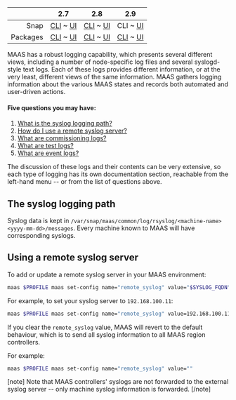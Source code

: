 <!-- deb-2-7-cli
||2.7|2.8|2.9|
|-----:|:-----:|:-----:|:-----:|
|Snap|[CLI](/t/maas-logging/2862) ~ [UI](/t/maas-logging/2863)|[CLI](/t/maas-logging/2864) ~ [UI](/t/maas-logging/2865)|[CLI](/t/maas-logging/2866) ~ [UI](/t/maas-logging/2867)|
|Packages|CLI ~ [UI](/t/maas-logging/2869)|[CLI](/t/maas-logging/2870) ~ [UI](/t/maas-logging/2871)|[CLI](/t/maas-logging/2872) ~ [UI](/t/maas-logging/2873)|
deb-2-7-cli -->

<!-- deb-2-7-ui
||2.7|2.8|2.9|
|-----:|:-----:|:-----:|:-----:|
|Snap|[CLI](/t/maas-logging/2862) ~ [UI](/t/maas-logging/2863)|[CLI](/t/maas-logging/2864) ~ [UI](/t/maas-logging/2865)|[CLI](/t/maas-logging/2866) ~ [UI](/t/maas-logging/2867)|
|Packages|[CLI](/t/maas-logging/2868) ~ UI|[CLI](/t/maas-logging/2870) ~ [UI](/t/maas-logging/2871)|[CLI](/t/maas-logging/2872) ~ [UI](/t/maas-logging/2873)|
 deb-2-7-ui -->

<!-- deb-2-8-cli
||2.7|2.8|2.9|
|-----:|:-----:|:-----:|:-----:|
|Snap|[CLI](/t/maas-logging/2862) ~ [UI](/t/maas-logging/2863)|[CLI](/t/maas-logging/2864) ~ [UI](/t/maas-logging/2865)|[CLI](/t/maas-logging/2866) ~ [UI](/t/maas-logging/2867)|
|Packages|[CLI](/t/maas-logging/2868) ~ [UI](/t/maas-logging/2869)|CLI ~ [UI](/t/maas-logging/2871)|[CLI](/t/maas-logging/2872) ~ [UI](/t/maas-logging/2873)|
 deb-2-8-cli -->

<!-- deb-2-8-ui
||2.7|2.8|2.9|
|-----:|:-----:|:-----:|:-----:|
|Snap|[CLI](/t/maas-logging/2862) ~ [UI](/t/maas-logging/2863)|[CLI](/t/maas-logging/2864) ~ [UI](/t/maas-logging/2865)|[CLI](/t/maas-logging/2866) ~ [UI](/t/maas-logging/2867)|
|Packages|[CLI](/t/maas-logging/2868) ~ [UI](/t/maas-logging/2869)|[CLI](/t/maas-logging/2870) ~ UI|[CLI](/t/maas-logging/2872) ~ [UI](/t/maas-logging/2873)|
 deb-2-8-ui -->

<!-- deb-2-9-cli
||2.7|2.8|2.9|
|-----:|:-----:|:-----:|:-----:|
|Snap|[CLI](/t/maas-logging/2862) ~ [UI](/t/maas-logging/2863)|[CLI](/t/maas-logging/2864) ~ [UI](/t/maas-logging/2865)|[CLI](/t/maas-logging/2866) ~ [UI](/t/maas-logging/2867)|
|Packages|[CLI](/t/maas-logging/2868) ~ [UI](/t/maas-logging/2869)|[CLI](/t/maas-logging/2870) ~ [UI](/t/maas-logging/2871)|CLI ~ [UI](/t/maas-logging/2873)|
 deb-2-9-cli -->

<!-- deb-2-9-ui
||2.7|2.8|2.9|
|-----:|:-----:|:-----:|:-----:|
|Snap|[CLI](/t/maas-logging/2862) ~ [UI](/t/maas-logging/2863)|[CLI](/t/maas-logging/2864) ~ [UI](/t/maas-logging/2865)|[CLI](/t/maas-logging/2866) ~ [UI](/t/maas-logging/2867)|
|Packages|[CLI](/t/maas-logging/2868) ~ [UI](/t/maas-logging/2869)|[CLI](/t/maas-logging/2870) ~ [UI](/t/maas-logging/2871)|[CLI](/t/maas-logging/2872) ~ UI|
 deb-2-9-ui -->

<!-- snap-2-7-cli
||2.7|2.8|2.9|
|-----:|:-----:|:-----:|:-----:|
|Snap|CLI ~ [UI](/t/maas-logging/2863)|[CLI](/t/maas-logging/2864) ~ [UI](/t/maas-logging/2865)|[CLI](/t/maas-logging/2866) ~ [UI](/t/maas-logging/2867)|
|Packages|[CLI](/t/maas-logging/2868) ~ [UI](/t/maas-logging/2869)|[CLI](/t/maas-logging/2870) ~ [UI](/t/maas-logging/2871)|[CLI](/t/maas-logging/2872) ~ [UI](/t/maas-logging/2873)|
 snap-2-7-cli -->

<!-- snap-2-7-ui
||2.7|2.8|2.9|
|-----:|:-----:|:-----:|:-----:|
|Snap|[CLI](/t/maas-logging/2862) ~ UI|[CLI](/t/maas-logging/2864) ~ [UI](/t/maas-logging/2865)|[CLI](/t/maas-logging/2866) ~ [UI](/t/maas-logging/2867)|
|Packages|[CLI](/t/maas-logging/2868) ~ [UI](/t/maas-logging/2869)|[CLI](/t/maas-logging/2870) ~ [UI](/t/maas-logging/2871)|[CLI](/t/maas-logging/2872) ~ [UI](/t/maas-logging/2873)|
 snap-2-7-ui -->

<!-- snap-2-8-cli
||2.7|2.8|2.9|
|-----:|:-----:|:-----:|:-----:|
|Snap|[CLI](/t/maas-logging/2862) ~ [UI](/t/maas-logging/2863)|CLI ~ [UI](/t/maas-logging/2865)|[CLI](/t/maas-logging/2866) ~ [UI](/t/maas-logging/2867)|
|Packages|[CLI](/t/maas-logging/2868) ~ [UI](/t/maas-logging/2869)|[CLI](/t/maas-logging/2870) ~ [UI](/t/maas-logging/2871)|[CLI](/t/maas-logging/2872) ~ [UI](/t/maas-logging/2873)|
 snap-2-8-cli -->

<!-- snap-2-8-ui
||2.7|2.8|2.9|
|-----:|:-----:|:-----:|:-----:|
|Snap|[CLI](/t/maas-logging/2862) ~ [UI](/t/maas-logging/2863)|[CLI](/t/maas-logging/2864) ~ UI|[CLI](/t/maas-logging/2866) ~ [UI](/t/maas-logging/2867)|
|Packages|[CLI](/t/maas-logging/2868) ~ [UI](/t/maas-logging/2869)|[CLI](/t/maas-logging/2870) ~ [UI](/t/maas-logging/2871)|[CLI](/t/maas-logging/2872) ~ [UI](/t/maas-logging/2873)|
 snap-2-8-ui -->

||2.7|2.8|2.9|
|-----:|:-----:|:-----:|:-----:|
|Snap|[CLI](/t/maas-logging/2862) ~ [UI](/t/maas-logging/2863)|[CLI](/t/maas-logging/2864) ~ [UI](/t/maas-logging/2865)|CLI ~ [UI](/t/maas-logging/2867)|
|Packages|[CLI](/t/maas-logging/2868) ~ [UI](/t/maas-logging/2869)|[CLI](/t/maas-logging/2870) ~ [UI](/t/maas-logging/2871)|[CLI](/t/maas-logging/2872) ~ [UI](/t/maas-logging/2873)|

<!-- snap-2-9-ui
||2.7|2.8|2.9|
|-----:|:-----:|:-----:|:-----:|
|Snap|[CLI](/t/maas-logging/2862) ~ [UI](/t/maas-logging/2863)|[CLI](/t/maas-logging/2864) ~ [UI](/t/maas-logging/2865)|[CLI](/t/maas-logging/2866) ~ UI|
|Packages|[CLI](/t/maas-logging/2868) ~ [UI](/t/maas-logging/2869)|[CLI](/t/maas-logging/2870) ~ [UI](/t/maas-logging/2871)|[CLI](/t/maas-logging/2872) ~ [UI](/t/maas-logging/2873)|
 snap-2-9-ui -->

MAAS has a robust logging capability, which presents several different views, including a number of node-specific log files and several syslogd-style text logs.  Each of these logs provides different information, or at the very least, different views of the same information.  MAAS gathers logging information about the various MAAS states and records both automated and user-driven actions.

#### Five questions you may have:

<!-- deb-2-7-cli
1. [What is the syslog logging path?](#heading--path)
2. [How do I use a remote syslog server?](#heading--using-a-remote-syslog-server)
3. [What are commissioning logs?](/t/commissioning-logs/2496)
4. [What are test logs?](/t/test-logs/3132)
5. [What are event logs?](/t/event-logs/3388)
deb-2-7-cli -->

<!-- deb-2-7-ui
1. [What is the syslog logging path?](#heading--path)
2. [How do I use a remote syslog server?](#heading--using-a-remote-syslog-server)
3. [What are commissioning logs?](/t/commissioning-logs/2497)
4. [What are test logs?](/t/test-logs/3133)
5. [What are event logs?](/t/event-logs/3389)
 deb-2-7-ui -->

<!-- deb-2-8-cli
1. [What is the syslog logging path?](#heading--path)
2. [How do I use a remote syslog server?](#heading--using-a-remote-syslog-server)
3. [What are commissioning logs?](/t/commissioning-logs/2498)
4. [What are test logs?](/t/test-logs/3134)
5. [What are event logs?](/t/event-logs/3390)
 deb-2-8-cli -->

<!-- deb-2-8-ui
1. [What is the syslog logging path?](#heading--path)
2. [How do I use a remote syslog server?](#heading--using-a-remote-syslog-server)
3. [What are commissioning logs?](/t/commissioning-logs/2499)
4. [What are test logs?](/t/test-logs/3135)
5. [What are event logs?](/t/event-logs/3391)
 deb-2-8-ui -->

<!-- deb-2-9-cli
1. [What is the syslog logging path?](#heading--path)
2. [How do I use a remote syslog server?](#heading--using-a-remote-syslog-server)
3. [What are commissioning logs?](/t/commissioning-logs/2500)
4. [What are test logs?](/t/test-logs/3136)
5. [What are event logs?](/t/event-logs/3393)
 deb-2-9-cli -->

<!-- deb-2-9-ui
1. [What is the syslog logging path?](#heading--path)
2. [How do I use a remote syslog server?](#heading--using-a-remote-syslog-server)
3. [What are commissioning logs?](/t/commissioning-logs/2501)
4. [What are test logs?](/t/test-logs/3137)
5. [What are event logs?](/t/event-logs/3392)
 deb-2-9-ui -->

<!-- snap-2-7-cli
1. [What is the syslog logging path?](#heading--path)
2. [How do I use a remote syslog server?](#heading--using-a-remote-syslog-server)
3. [What are commissioning logs?](/t/commissioning-logs/2490)
4. [What are test logs?](/t/test-logs/3126)
5. [What are event logs?](/t/event-logs/3382)
 snap-2-7-cli -->

<!-- snap-2-7-ui
1. [What is the syslog logging path?](#heading--path)
2. [How do I use a remote syslog server?](#heading--using-a-remote-syslog-server)
3. [What are commissioning logs?](/t/commissioning-logs/2491)
4. [What are test logs?](/t/test-logs/3127)
5. [What are event logs?](/t/event-logs/3383)
 snap-2-7-ui -->

<!-- snap-2-8-cli
1. [What is the syslog logging path?](#heading--path)
2. [How do I use a remote syslog server?](#heading--using-a-remote-syslog-server)
3. [What are commissioning logs?](/t/commissioning-logs/2492)
4. [What are test logs?](/t/test-logs/3128)
5. [What are event logs?](/t/event-logs/3384)
 snap-2-8-cli -->

<!-- snap-2-8-ui
1. [What is the syslog logging path?](#heading--path)
2. [How do I use a remote syslog server?](#heading--using-a-remote-syslog-server)
3. [What are commissioning logs?](/t/commissioning-logs/2493)
4. [What are test logs?](/t/test-logs/3129)
5. [What are event logs?](/t/event-logs/3385)
 snap-2-8-ui -->

1. [What is the syslog logging path?](#heading--path)
2. [How do I use a remote syslog server?](#heading--using-a-remote-syslog-server)
3. [What are commissioning logs?](/t/commissioning-logs/2494)
4. [What are test logs?](/t/test-logs/3130)
5. [What are event logs?](/t/event-logs/3386)

<!-- snap-2-9-ui
1. [What is the syslog logging path?](#heading--path)
2. [How do I use a remote syslog server?](#heading--using-a-remote-syslog-server)
3. [What are commissioning logs?](/t/commissioning-logs/2495)
4. [What are test logs?](/t/test-logs/3131)
5. [What are event logs?](/t/event-logs/3387)
 snap-2-9-ui -->

The discussion of these logs and their contents can be very extensive, so each type of logging has its own documentation section, reachable from the left-hand menu -- or from the list of questions above.

<h2 id="heading--path">The syslog logging path</h2>

<!-- deb-2-7-ui deb-2-7-cli deb-2-8-ui deb-2-8-cli deb-2-9-ui deb-2-9-cli
Syslog data is kept in `/var/log/maas/rsyslog/<machine-name><yyyy-mm-dd>/messages`.  Every machine known to MAAS will have corresponding syslogs.
deb-2-7-ui deb-2-7-cli deb-2-8-ui deb-2-8-cli deb-2-9-ui deb-2-9-cli -->

Syslog data is kept in `/var/snap/maas/common/log/rsyslog/<machine-name><yyyy-mm-dd>/messages`. Every machine known to MAAS will have corresponding syslogs.

<h2 id="heading--using-a-remote-syslog-server">Using a remote syslog server</h2>

<!-- snap-2-7-ui snap-2-8-ui snap-2-9-ui deb-2-7-ui deb-2-8-ui deb-2-9-ui
To add a remote syslog server, click the Settings tab and then click the Network services tab. Scroll down to the Syslog section, where you can add a syslog URL or IP:

<a href="https://assets.ubuntu.com/v1/e139d4e9-installconfig-syslog__2.6-remote-syslog.png" target = "_blank"><img src="https://assets.ubuntu.com/v1/e139d4e9-installconfig-syslog__2.6-remote-syslog.png"></a>

Click the Save button to save your changes.
snap-2-7-ui snap-2-8-ui snap-2-9-ui deb-2-7-ui deb-2-8-ui deb-2-9-ui -->

To add or update a remote syslog server in your MAAS environment:

``` bash
maas $PROFILE maas set-config name="remote_syslog" value="$SYSLOG_FQDN"
```

For example, to set your syslog server to `192.168.100.11`:

``` bash
maas $PROFILE maas set-config name="remote_syslog" value=192.168.100.11
```

If you clear the `remote_syslog` value, MAAS will revert to the default behaviour, which is to send all syslog information to all MAAS region controllers.

For example:

``` bash
maas $PROFILE maas set-config name="remote_syslog" value=""
```

[note]
Note that MAAS controllers' syslogs are not forwarded to the external syslog server -- only machine syslog information is forwarded.
[/note]